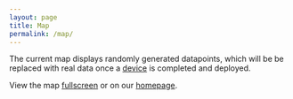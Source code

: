 ```yaml
---
layout: page
title: Map
permalink: /map/
---
```


The current map displays randomly generated datapoints, which will be be replaced with real data once a [device](../about/#device) is completed and deployed. 

View the map [fullscreen](../colored_circles.html) or on our [homepage](..).
